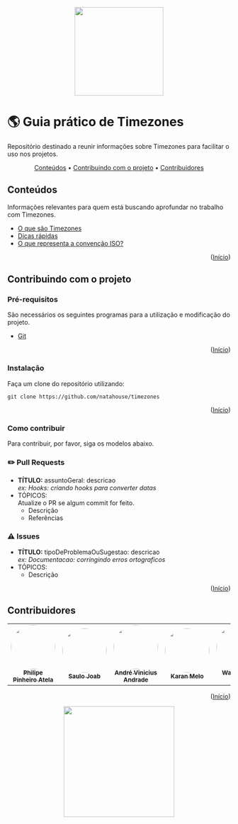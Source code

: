 <a name="readme-top"></a>

<p align="center">
  <img src="/assets/natahouse-logo-header.png" width="200">
</p>

# 🌎 **Guia prático de Timezones**

Repositório destinado a reunir informações sobre Timezones para facilitar o uso nos projetos.

<p align="center">
 <a href="#conteúdos">Conteúdos</a> •
 <a href="#contribuindo-com-o-projeto">Contribuindo com o projeto</a> •
 <a href="#contribuidores">Contribuidores</a>
</p>

## **Conteúdos**

Informações relevantes para quem está buscando aprofundar no trabalho com Timezones.

- [O que são Timezones](./docs/conceitos/o-que-sao-timezones.md)
- [Dicas rápidas](./docs/conceitos/dicas-rapidas.md)
- [O que representa a convenção ISO?](./docs/conceitos/o-que-representa-a-convecao-iso.md)

<p align="right">(<a href="#readme-top">Início</a>)</p>
  
## **Contribuindo com o projeto**
### Pré-requisitos

São necessários os seguintes programas para a utilização e modificação do projeto.

- [Git](https://www.google.com/url?sa=t&rct=j&q=&esrc=s&source=web&cd=&cad=rja&uact=8&ved=2ahUKEwih4PLP8NX6AhVZlZUCHReaAbQQFnoECAkQAQ&url=https%3A%2F%2Fgit-scm.com%2F&usg=AOvVaw1lFNWgbWf8FsbaoU4AOPBr)

<p align="right">(<a href="#readme-top">Início</a>)</p>

### Instalação

Faça um clone do repositório utilizando:

```
git clone https://github.com/natahouse/timezones
```

<p align="right">(<a href="#readme-top">Início</a>)</p>

### Como contribuir

Para contribuir, por favor, siga os modelos abaixo.

### ✏️ Pull Requests

- **TÍTULO:** assuntoGeral: descricao<br>
  _ex: Hooks: criando hooks para converter datas_
- TÓPICOS: <br>
  Atualize o PR se algum commit for feito.
  - Descrição
  - Referências

### ⚠️ Issues

- **TÍTULO:** tipoDeProblemaOuSugestao: descricao<br>
  _ex: Documentacao: corringindo erros ortograficos_
- TÓPICOS: <br>
  - Descrição

<p align="right">(<a href="#readme-top">Início</a>)</p>

## **Contribuidores**

<table>
  <tr>
    <td align="center"><a href="https://github.com/philipeatela"><img style="border-radius: 50%;" src="https://avatars.githubusercontent.com/u/9261021?v=4" width="100px;" alt=""/><br /><sub><b>Philipe Pinheiro Atela</b></sub></a><br />
    <td align="center"><a href="https://github.com/saulojoab"><img style="border-radius: 50%;" src="https://avatars.githubusercontent.com/u/37988252?v=4" width="100px;" alt=""/><br /><sub><b>Saulo Joab</b></sub></a><br />
    <td align="center"><a href="https://github.com/portugaAndre"><img style="border-radius: 50%;" src="https://avatars.githubusercontent.com/u/62671184?v=4" width="100px;" alt=""/><br /><sub><b>André Vinicius Andrade</b></sub></a><br />
    <td align="center"><a href="https://github.com/karanmelo"><img style="border-radius: 50%;" src="https://avatars.githubusercontent.com/u/7671485?v=4" width="100px;" alt=""/><br /><sub><b>Karan Melo</b></sub></a><br />
    <td align="center"><a href="https://github.com/devwander"><img style="border-radius: 50%;" src="https://avatars.githubusercontent.com/u/44070849?v=4" width="100px;" alt=""/><br /><sub><b>Wanderson José</b></sub></a><br />
    <td align="center"><a href="https://github.com/mathiasfc"><img style="border-radius: 50%;" src="https://avatars.githubusercontent.com/u/11564356?v=4" width="100px;" alt=""/><br /><sub><b>Mathias Falci de Castro</b></sub></a><br />
  </tr>
</table>

<p align="right">(<a href="#readme-top">Início</a>)</p>

<p align="center">
  <img src="/assets/natahouse-logo.png" width="250">
</p>

